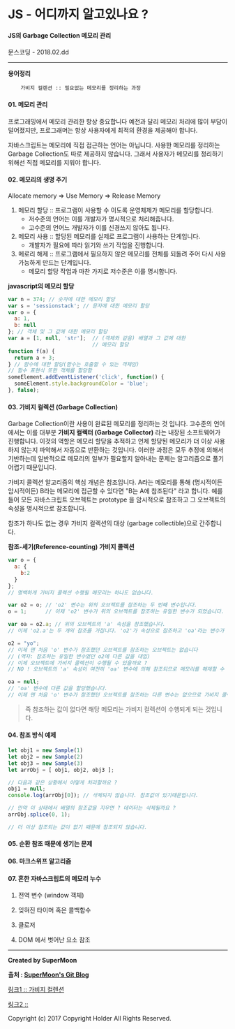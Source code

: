 # JS - 어디까지 알고있나요 ?

#### JS의 Garbage Collection 메모리 관리

<div class="pull-right"> 문스코딩 - 2018.02.dd </div>

---

**용어정리**
```
    가비지 컬렌션 :: 필요없는 메모리를 정리하는 과정
```

#### 01. 메모리 관리

프로그래밍에서 메모리 관리한 항상 중요합니다
예전과 달리 메모리 처리에 많이 부담이 덜어졌지만,
프로그래머는 항상 사용자에게 최적의 환경을 제공해야 합니다.

자바스크립트는 메모리에 직접 접근하는 언어는 아닙니다.
사용한 메모리를 정리하는 Garbage Collection도 따로 제공하지 않습니다.
그래서 사용자가 메모리를 정리하기 위해선 직접 메모리를 지워야 합니다.

#### 02. 메모리의 생명 주기

Allocate memory => Use Memory => Release Memory

1. 메모리 할당 :: 프로그램이 사용할 수 이도록 운영체제가 메모리를 할당합니다.
    - 저수준의 언어는 이를 개발자가 명시적으로 처리해줍니다.
    - 고수준의 언어느 개발자가 이를 신경쓰지 않아도 됩니다.
2. 메모리 사용 :: 할당된 메모리를 실제로 프로그램이 사용하는 단계입니다.
    - 개발자가 필요에 따라 읽기와 쓰기 작업을 진행합니다.
3. 메로리 해제 :: 프로그램에서 필요하지 않은 메모리를 전체를 되돌려 주어 다시 사용가능하게 만드는 단계입니다.
    - 메모리 할당 작업과 마찬 가지로 저수준은 이를 명시합니다.

**javascript의 메모리 할당**

```js
var n = 374; // 숫자에 대한 메모리 할당
var s = 'sessionstack'; // 문자에 대한 메모리 할당
var o = {
  a: 1,
  b: null
}; // 객체 및 그 값에 대한 메모리 할당
var a = [1, null, 'str'];  // (객체와 같음) 배열과 그 값에 대한
                           // 메모리 할당
function f(a) {
  return a + 3;
} // 함수에 대한 할당(함수는 호출할 수 있는 객체임)
// 함수 표현식 또한 객체를 할당함
someElement.addEventListener('click', function() {
  someElement.style.backgroundColor = 'blue';
}, false);
```

#### 03. 가비지 컬렉션 (Garbage Collection)

Garbage Collection이란 사용이 완료된 메모리를 정리하는 것 입니다.
고수준의 언어에서는 이를 대부분 **가비지 컬렉터 (Garbage Collector)** 라는 내장된 소프트웨어가 진행합니다.
이것의 역할은 메모리 할당을 추적하고 언제 할당된 메모리가 더 이상 사용하지 않는지 파악해서 자동으로 반환하는 것입니다.
이러한 과정은 모두 추정에 의해서 기반하는데 일반적으로 메모리의 일부가 필요할지 알아내는 문제는 알고리즘으로 풀기 어렵기 때문입니다.

가비지 콜렉션 알고리즘의 핵심 개념은 참조입니다.
A라는 메모리를 통해 (명시적이든 암시적이든) B라는 메모리에 접근할 수 있다면 "B는 A에 참조된다" 라고 합니다.
예를 들어 모든 자바스크립트 오브젝트는 prototype 을 암시적으로 참조하고
그 오브젝트의 속성을 명시적으로 참조합니다.

참조가 하나도 없는 경우 가비지 컬렉션의 대상 (garbage collectible)으로 간주합니다.

**참조-세기(Reference-counting) 가비지 콜렉션**

```js
var o = {
  a: {
    b:2
  }
};
// 명백하게 가비지 콜렉션 수행될 메모리는 하나도 없습니다.

var o2 = o; // 'o2' 변수는 위의 오브젝트를 참조하는 두 번째 변수입니다.
o = 1;      // 이제 'o2' 변수가 위의 오브젝트를 참조하는 유일한 변수가 되었습니다.

var oa = o2.a; // 위의 오브젝트의 'a' 속성을 참조했습니다.
// 이제 'o2.a'는 두 개의 참조를 가집니다. 'o2'가 속성으로 참조하고 'oa'라는 변수가 참조합니다.

o2 = "yo";
// 이제 맨 처음 'o' 변수가 참조했던 오브젝트를 참조하는 오브젝트는 없습니다
// (역자: 참조하는 유일한 변수였던 o2에 다른 값을 대입)
// 이제 오브젝트에 가비지 콜렉션이 수행될 수 있을까요 ?
// NO ! 오브젝트의 'a' 속성이 여전히 'oa' 변수에 의해 참조되므로 메모리를 해제할 수 없습니다ㄴ.

oa = null;
// 'oa' 변수에 다른 값을 할당했습니다.
// 이제 맨 처음 'o' 변수가 참조했던 오브젝트를 참조하는 다른 변수는 없으므로 가비지 콜렉션이 수행됩니다.
```
> 즉 참조하는 값이 없다면 해당 메모리는 가비지 컬렉션이 수행되게 되는 것입니다.

#### 04. 참조 방식 예제

```js
let obj1 = new Sample(1)
let obj2 = new Sample(2)
let obj3 = new Sample(3)
let arrObj = [ obj1, obj2, obj3 ];

// 다음과 같은 상황에서 어떻게 처리할까요 ?
obj1 = null;    
console.log(arrObj[0]); // 삭제되지 않습니다. 참조값이 있기때문입니다.

// 만약 이 상태에서 배열의 참조값을 지우면 ? 데이터는 삭제될까요 ?
arrObj.splice(0, 1);

// 더 이상 참조되는 값이 없기 때문에 참조되지 않습니다.
```

#### 05. 순환 참조 때문에 생기는 문제

#### 06. 마크스위프 알고리즘

#### 07. 흔한 자바스크립트의 메모리 누수

1. 전역 변수 (window 객체)

2. 잊혀진 타이머 혹은 콜백함수

3. 클로저

4. DOM 에서 벗어난 요소 참조



---

**Created by SuperMoon**

**출처 : [SuperMoon's Git Blog](https://github.com/jm921106)**

[링크1 :: 가비지 컬렌션](https://engineering.huiseoul.com/%EC%9E%90%EB%B0%94%EC%8A%A4%ED%81%AC%EB%A6%BD%ED%8A%B8%EB%8A%94-%EC%96%B4%EB%96%BB%EA%B2%8C-%EC%9E%91%EB%8F%99%ED%95%98%EB%8A%94%EA%B0%80-%EB%A9%94%EB%AA%A8%EB%A6%AC-%EA%B4%80%EB%A6%AC-4%EA%B0%80%EC%A7%80-%ED%9D%94%ED%95%9C-%EB%A9%94%EB%AA%A8%EB%A6%AC-%EB%88%84%EC%88%98-%EB%8C%80%EC%B2%98%EB%B2%95-5b0d217d788d)

[링크2 :: ]()


Copyright (c) 2017 Copyright Holder All Rights Reserved.
